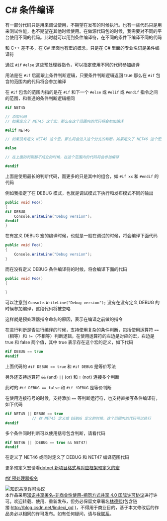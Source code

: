 
# C# 条件编译

有一部分代码只是用来调试使用，不期望在发布的时候执行。也有一些代码只是用来测试性能，也不期望在其他时候使用。在做源代码包的时候，我需要对不同的平台使用不同的代码。此时就可以用到条件编译符，在不同的条件下编译不同的代码

<!--more-->


<!-- csdn -->

和 C++ 差不多，在 C# 里面也有宏的概念，只是在 C# 里面的专业名词是条件编译符

通过 `#if` `#else` 这些预处理器指令，可以指定使用不同的代码参加编译

用法是在 `#if` 后面跟上条件判断逻辑，只要条件判断逻辑返回 true 那么在 `#if` 包含的范围内的代码将会参加编译

在 `#if` 包含的范围内指的是在 `#if` 和下一个 `#else` 或 `#elif` 或 `#endif` 指令之间的范围，和普通的条件判断逻辑相同

```csharp
#if NET45

// 添加代码
// 如果定义了 NET45 这个宏，那么在这个范围内的代码将会参加编译

#elif NET46

// 如果没有定义 NET45 这个宏，那么将会进入这个分支的判断，如果定义了 NET46 这个宏那么在这个范围内的代码将会参加编译

#else 

// 在上面的判断都不成立的时候，在这个范围内的代码将会参加编译

#endif
```

上面是使用最长的判断代码，而更多的只是其中的组合，如 `#if xx` 和 `#endif` 的代码

例如我指定了在 DEBUG 模式，也就是调试模式下执行和发布模式不同的输出

```csharp
public void Foo()
{
#if DEBUG
    Console.WriteLine("Debug version");
#endif
}
```

在有定义 DEBUG 宏的编译时候，也就是一般在调试的时候，将会编译下面代码

```csharp
public void Foo()
{
    Console.WriteLine("Debug version");
}
```

而在没有定义 DEBUG 条件编译符的时候，将会编译下面的代码

```csharp
public void Foo()
{
    
}
```

可以注意到 `Console.WriteLine("Debug version");` 没有在没有定义 DEBUG 的时候参加编译，这段代码将被忽略

这样就是预处理器指令命名的原因，表示在编译之前做的指令

在进行判断是否进行编译的时候，支持使用复杂的条件判断，包括使用运算符 `==`（相等）和 `!=`（不相等）判断逻辑，在使用运算符的左边是对应的宏，右边是 true 和 false 两个值，其中 true 表示存在这个宏的定义，如下代码

```csharp
#if DEBUG == true
#endif
```

上面代码的 `#if DEBUG == true` 和 `#if DEBUG` 是等价写法

另外还支持运算符 `&&` (and) `||` (or) 和 `!` (not) 连接多个判断

此时的 `#if DEBUG == false` 和 `#if !DEBUG` 是等价判断

在使用连接符号的时候，支持添加 `==` 等判断运行符，也支持直接写条件编译符，如下代码

```csharp
#if NET45 || DEBUG == true
            // 在 NET45 定义或 DEBUG 定义的时候，这个范围内的代码可以执行
#endif
```

多个条件同时判断可以使用括号包含判断，请看代码

```csharp
#if NET46 || (DEBUG == true && NET47)
#endif
```

在定义了 NET46 或同时定义了 DEBUG 和 NET47 编译范围代码

更多预定义宏请看[dotnet 新项目格式与对应框架预定义的宏](https://blog.lindexi.com/post/dotnet-%E6%96%B0%E9%A1%B9%E7%9B%AE%E6%A0%BC%E5%BC%8F%E4%B8%8E%E5%AF%B9%E5%BA%94%E6%A1%86%E6%9E%B6%E9%A2%84%E5%AE%9A%E4%B9%89%E7%9A%84%E5%AE%8F.html )

[#if 预处理器指令](https://docs.microsoft.com/zh-cn/dotnet/csharp/language-reference/preprocessor-directives/preprocessor-if )





<a rel="license" href="http://creativecommons.org/licenses/by-nc-sa/4.0/"><img alt="知识共享许可协议" style="border-width:0" src="https://licensebuttons.net/l/by-nc-sa/4.0/88x31.png" /></a><br />本作品采用<a rel="license" href="http://creativecommons.org/licenses/by-nc-sa/4.0/">知识共享署名-非商业性使用-相同方式共享 4.0 国际许可协议</a>进行许可。欢迎转载、使用、重新发布，但务必保留文章署名[林德熙](http://blog.csdn.net/lindexi_gd)(包含链接:http://blog.csdn.net/lindexi_gd )，不得用于商业目的，基于本文修改后的作品务必以相同的许可发布。如有任何疑问，请与我[联系](mailto:lindexi_gd@163.com)。